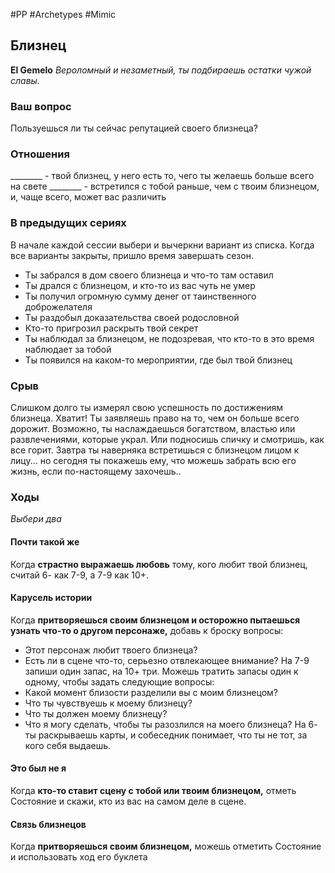 #PP #Archetypes #Mimic 

## Близнец
**El Gemelo**
*Вероломный и незаметный, ты подбираешь остатки чужой славы.*

### Ваш вопрос
Пользуешься ли ты сейчас репутацией своего близнеца?

### Отношения
\_\_\_\_\_\_\_\_ - твой близнец, у него есть то, чего ты желаешь больше всего на свете
\_\_\_\_\_\_\_\_ - встретился с тобой раньше, чем с твоим близнецом, и, чаще всего, может вас различить

### В предыдущих сериях
В начале каждой сессии выбери и вычеркни вариант из списка. Когда все варианты закрыты, пришло время завершать сезон.
- Ты забрался в дом своего близнеца и что-то там оставил
- Ты дрался с близнецом, и кто-то из вас чуть не умер
- Ты получил огромную сумму денег от таинственного доброжелателя
- Ты раздобыл доказательства своей родословной
- Кто-то пригрозил раскрыть твой секрет
- Ты наблюдал за близнецом, не подозревая, что кто-то в это время наблюдает за тобой
- Ты появился на каком-то мероприятии, где был твой близнец

### Срыв
Слишком долго ты измерял свою успешность по достижениям близнеца. Хватит! Ты заявляешь право на то, чем он больше всего дорожит. Возможно, ты наслаждаешься богатством, властью или развлечениями, которые украл. Или подносишь спичку и смотришь, как все горит. Завтра ты наверняка встретишься с близнецом лицом к лицу... но сегодня ты покажешь ему, что можешь забрать всю его жизнь, если по-настоящему захочешь..

### Ходы
*Выбери два*
#### Почти такой же
Когда **страстно выражаешь любовь** тому, кого любит твой близнец, считай 6- как 7-9, а 7-9 как 10+.

#### Карусель истории
Когда **притворяешься своим близнецом и осторожно пытаешься узнать что-то о другом персонаже,** добавь к броску вопросы: 
- Этот персонаж любит твоего близнеца?
- Есть ли в сцене что-то, серьезно отвлекающее внимание?
На 7-9 запиши один запас, на 10+ три. Можешь тратить запасы один к одному, чтобы задать следующие вопросы:
- Какой момент близости разделили вы с моим близнецом?
- Что ты чувствуешь к моему близнецу?
- Что ты должен моему близнецу?
- Что я могу сделать, чтобы ты разозлился на моего близнеца?
На 6- ты раскрываешь карты, и собеседник понимает, что ты не тот, за кого себя выдаешь.

#### Это был не я
Когда **кто-то ставит сцену с тобой или твоим близнецом,** отметь Состояние и скажи, кто из вас на самом деле в сцене.

#### Связь близнецов
Когда **притворяешься своим близнецом,** можешь отметить Состояние и использовать ход его буклета
